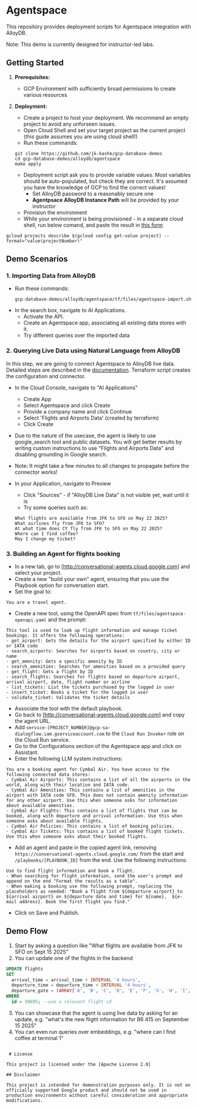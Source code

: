 # Agentspace

This repository provides deployment scripts for Agentspace integration with AlloyDB.

Note: This demo is currently designed for instructor-led labs.

## Getting Started

1. **Prerequisites:**
    * GCP Environment with sufficiently broad permissions to create various resources

2. **Deployment:**
    * Create a project to host your deployment. We recommend an empty project to avoid any unforseen issues.
    * Open Cloud Shell and set your target project as the current project (this guide assumes you are using cloud shell!)
    * Run these commands:
    ```
    git clone https://github.com/jk-kashe/gcp-database-demos
    cd gcp-database-demos/alloydb/agentspace
    make apply
    ```
    * Deployment script ask you to provide variable values. Most variables should be auto-populated, but check they are correct. It's assumed you have the knowledge of GCP to find the correct values!
      * Set AlloyDB password to a reasonably secure one
      * **Agentpsace AlloyDB Instance Path** will be provided by your instructor
    * Provision the environment
    * While your environment is being provisioned - in a separate cloud shell, run below comand, and paste the result in [this form](https://forms.gle/YzDkDJeownjEnxyL8)
```
gcloud projects describe $(gcloud config get-value project) --format="value(projectNumber)"
```
   

## Demo Scenarios

### 1. Importing Data from AlloyDB

- Run these commands:
    ```
    gcp-database-demos/alloydb/agentspace/tf/files/agentspace-import.sh
    ```
- In the search box, navigate to AI Applications.
  - Activate the API.
  - Create an Agentspace app, associating all existing data stores with it.
  - Try different queries over the imported data

### 2. Querying Live Data using Natural Language from AlloyDB


In this step, we are going to connect Agentspace to AlloyDB live data. Detailed steps are described in the [documentation](https://cloud.google.com/agentspace/agentspace-enterprise/docs/create-data-store#alloydb-connect). Terraform script creates the configuration and connector.



- In the Cloud Console, navigate to "AI Applications"
  - Create App
  - Select Agentspace and click Create
  - Provide a company name and click Continue
  - Select 'Flights and Airports Data' (created by terraform)
  - Click Create
 
- Due to the nature of the usecase, the agent is likely to use google_search tool and public datasets. You will get better results by writing custom instructions to use "Flights and Airports Data" and disabling grounding in Google search.

- Note: It might take a few minutes to all changes to propagate before the connector works!
- In your Application, navigate to Preview
  - Click "Sources" - if "AlloyDB Live Data" is not visible yet, wait until it is
  - Try some queries such as:
  ```
  What flights are available from JFK to SFO on May 22 2025?
  What airlines fly from JFK to SFO?
  At what time does CY fly from JFK to SFO on May 22 2025?
  Where can I find coffee?
  May I change my ticket?
  ```


### 3. Building an Agent for flights booking

* In a new tab, go to [http://conversational-agents.cloud.google.com] and select your project.
* Create a new "build your own" agent, ensuring that you use the Playbook option for conversation start.
* Set the goal to:
```
You are a travel agent.
```
* Create a new tool, using the OpenAPI spec from `tf/files/agentspace-openapi.yaml` and the prompt:
```
This tool is used to look up flight information and manage ticket bookings. It offers the following operations:
- get_airport: Gets the details for the airport specified by either ID or IATA code
- search_airports: Searches for airports based on country, city or name
- get_amenity: Gets a specific amenity by ID
- search_amenities: Searches for amenities based on a provided query
- get_flight: Gets a flight by ID
- search_flights: Searches for flights based on departure airport, arrival airport, date, flight number or airline
- list_tickets: List the tickets purchased by the logged in user
- insert_ticket: Books a ticket for the logged in user
- validate_ticket: Validates the ticket details
```
* Associate the tool with the default playbook.
* Go back to [http://conversational-agents.cloud.google.com] and copy the agent URL.
* Add `service-[PROJECT_NUMBER]@gcp-sa-dialogflow.iam.gserviceaccount.com` to the `Cloud Run Invoker` role on the Cloud Run service.
* Go to the Configurations section of the Agentspace app and click on Assistant.
* Enter the following LLM system instructions:
```
You are a booking agent for Cymbal Air. You have access to the following connected data stores:
- Cymbal Air Airports: This contains a list of all the airports in the world, along with their location and IATA code.
- Cymbal Air Amenities: This contains a list of amenities in the airport with IATA code SFO. This does not contain amenity information for any other airport. Use this when someone asks for information about available amenities.
- Cymbal Air Flights: This contains a list of flights that can be booked, along with departure and arrival information. Use this when someone asks about available flights.
- Cymbal Air Policies: This contains a list of booking policies.
- Cymbal Air Tickets: This contains a list of booked flight tickets. Use this when someone asks about their booked flights.
```
* Add an agent and paste in the copied agent link, removing `https://conversational-agents.cloud.google.com/` from the start and `/playbooks/[PLAYBOOK_ID]` from the end. Use the following instructions:
```
Use to find flight information and book a flight.
- When searching for flight information, send the user's prompt and append on the end "Format the results as a table".
- When making a booking use the following prompt, replacing the placeholders as needed: "Book a flight from ${departure airport} to ${arrival airport} on ${departure date and time} for ${name},  ${e-mail address}. Book the first flight you find."
```
* Click on Save and Publish.

## Demo Flow

1. Start by asking a question like "What flights are available from JFK to SFO on Sept 15 2025"
2. You can update one of the flights in the backend 
```sql
UPDATE flights 
SET
  arrival_time = arrival_time + INTERVAL '4 hours',
  departure_time = departure_time + INTERVAL '4 hours',
  departure_gate = (ARRAY['A', 'B', 'C', 'D', 'E', 'F', 'G', 'H', 'I', 'J', 'K', 'L'])[floor(random() * 12) + 1] || floor(random() * 113 + 1)::text
WHERE
  id = 50695; --use a relevant flight id
```

3. You can showcase that the agent is using live data by asking for an update, e.g. "what's the new flight information for B6 415 on September 15 2025"
4. You can even run queries over embeddings, e.g. "where can I find coffee at terminal 1"
```

 # License

This project is licensed under the [Apache License 2.0] 

## Disclaimer

This project is intended for demonstration purposes only. It is not an officially supported Google product and should not be used in production environments without careful consideration and appropriate modifications.
